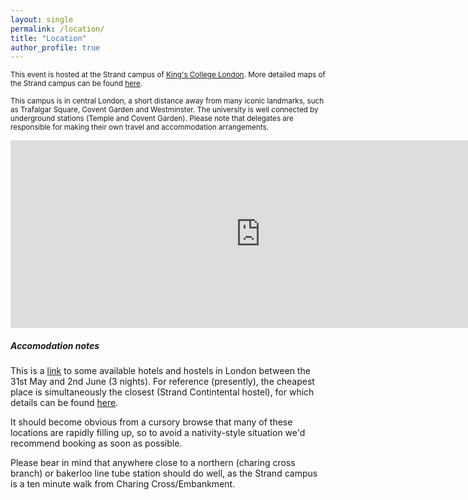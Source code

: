 ```yaml
---
layout: single
permalink: /location/
title: "Location"
author_profile: true
---
```


<sub> This event is hosted at the Strand campus of [King's College London](http://www.kcl.ac.uk/index.aspx). More detailed maps of the Strand campus can be found [here](http://www.kcl.ac.uk/study/campus/strand.aspx). <br /> <br />   This campus is in central London, a short distance away from many iconic landmarks, such as Trafalgar Square, Covent Garden and Westminster. The university is well connected by underground stations (Temple and Covent Garden). Please note that delegates are responsible for making their own travel and accommodation arrangements. </sub>
<iframe src="https://www.google.com/maps/embed?pb=!1m18!1m12!1m3!1d4966.348649476292!2d-0.11610223631648298!3d51.5100177330077!2m3!1f0!2f0!3f0!3m2!1i1024!2i768!4f13.1!3m3!1m2!1s0x0%3A0xb0643efb7ed0928d!2sKing&#39;s+College+London!5e0!3m2!1sen!2suk!4v1490125021549" width="800" height="300" frameborder="0" style="border:0" allowfullscreen></iframe>



<h5>Accomodation notes</h5>

This is a [link](https://www.booking.com/searchresults.en-gb.html?aid=318615&label=New_English_EN_GBIE_5226315025-CjikBCfb7dsgl*w4ETKCPgS99511068985%3Apl%3Ata%3Ap1%3Ap2%3Aac%3Aap1t1%3Aneg%3Afi10660975283%3Atiaud-146342138230%3Adsa-166246060585%3Alp1006886%3Ali%3Adec%3Adm&sid=49a2cd12d16b8259b8d674cddfb696e6&checkin_month=5&checkin_monthday=31&checkin_year=2017&checkout_month=6&checkout_monthday=3&checkout_year=2017&city=-2601889&class_interval=1&group_adults=1&group_children=0&label_click=undef&mih=0&no_rooms=1&room1=A&sb_price_type=total&src=city&ssb=empty&ssne_untouched=London&nflt=pri%3D1%3Bpri%3D2%3Bpri%3D3%3B&lsf=pri%7C3%7C506&unchecked_filter=price&update_av=1#map_opened-map-header-cta) to some available hotels and hostels in London between the 31st May and 2nd June (3 nights). For reference (presently), the cheapest place is simultaneously the closest (Strand Contintental hostel), for which details can be found [here](http://www.booking.com/Share-HSJeEJ). <br />

It should become obvious from a cursory browse that many of these locations are rapidly filling up, so to avoid a nativity-style situation we'd recommend booking as soon as possible. <br />

Please bear in mind that anywhere close to a northern (charing cross branch) or bakerloo line tube station should do well, as the Strand campus is a ten minute walk from Charing Cross/Embankment. 
